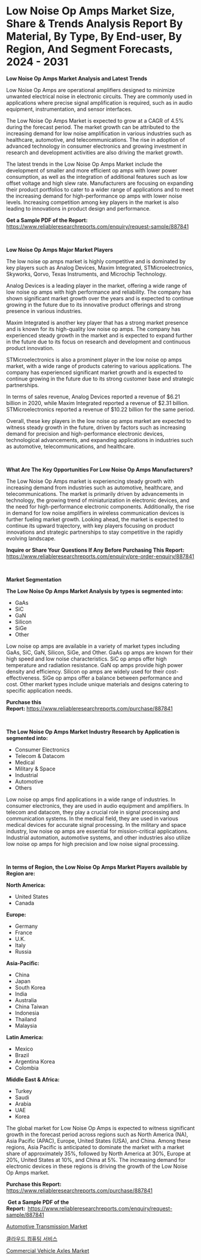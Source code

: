<p><h1>Low Noise Op Amps Market Size, Share & Trends Analysis Report By Material, By Type, By End-user, By Region, And Segment Forecasts, 2024 - 2031</h1></p><p><strong>Low Noise Op Amps Market Analysis and Latest Trends</strong></p>
<p><p>Low Noise Op Amps are operational amplifiers designed to minimize unwanted electrical noise in electronic circuits. They are commonly used in applications where precise signal amplification is required, such as in audio equipment, instrumentation, and sensor interfaces.</p><p>The Low Noise Op Amps Market is expected to grow at a CAGR of 4.5% during the forecast period. The market growth can be attributed to the increasing demand for low noise amplification in various industries such as healthcare, automotive, and telecommunications. The rise in adoption of advanced technology in consumer electronics and growing investment in research and development activities are also driving the market growth.</p><p>The latest trends in the Low Noise Op Amps Market include the development of smaller and more efficient op amps with lower power consumption, as well as the integration of additional features such as low offset voltage and high slew rate. Manufacturers are focusing on expanding their product portfolios to cater to a wider range of applications and to meet the increasing demand for high-performance op amps with lower noise levels. Increasing competition among key players in the market is also leading to innovations in product design and performance.</p></p>
<p><strong>Get a Sample PDF of the Report:&nbsp;</strong> <a href="https://www.reliableresearchreports.com/enquiry/request-sample/887841">https://www.reliableresearchreports.com/enquiry/request-sample/887841</a></p>
<p>&nbsp;</p>
<p><strong>Low Noise Op Amps Major Market Players</strong></p>
<p><p>The low noise op amps market is highly competitive and is dominated by key players such as Analog Devices, Maxim Integrated, STMicroelectronics, Skyworks, Qorvo, Texas Instruments, and Microchip Technology. </p><p>Analog Devices is a leading player in the market, offering a wide range of low noise op amps with high performance and reliability. The company has shown significant market growth over the years and is expected to continue growing in the future due to its innovative product offerings and strong presence in various industries.</p><p>Maxim Integrated is another key player that has a strong market presence and is known for its high-quality low noise op amps. The company has experienced steady growth in the market and is expected to expand further in the future due to its focus on research and development and continuous product innovation.</p><p>STMicroelectronics is also a prominent player in the low noise op amps market, with a wide range of products catering to various applications. The company has experienced significant market growth and is expected to continue growing in the future due to its strong customer base and strategic partnerships.</p><p>In terms of sales revenue, Analog Devices reported a revenue of $6.21 billion in 2020, while Maxim Integrated reported a revenue of $2.31 billion. STMicroelectronics reported a revenue of $10.22 billion for the same period.</p><p>Overall, these key players in the low noise op amps market are expected to witness steady growth in the future, driven by factors such as increasing demand for precision and high-performance electronic devices, technological advancements, and expanding applications in industries such as automotive, telecommunications, and healthcare.</p></p>
<p>&nbsp;</p>
<p><strong>What Are The Key Opportunities For Low Noise Op Amps Manufacturers?</strong></p>
<p><p>The Low Noise Op Amps market is experiencing steady growth with increasing demand from industries such as automotive, healthcare, and telecommunications. The market is primarily driven by advancements in technology, the growing trend of miniaturization in electronic devices, and the need for high-performance electronic components. Additionally, the rise in demand for low noise amplifiers in wireless communication devices is further fueling market growth. Looking ahead, the market is expected to continue its upward trajectory, with key players focusing on product innovations and strategic partnerships to stay competitive in the rapidly evolving landscape.</p></p>
<p><strong>Inquire or Share Your Questions If Any Before Purchasing This Report:</strong> <a href="https://www.reliableresearchreports.com/enquiry/pre-order-enquiry/887841">https://www.reliableresearchreports.com/enquiry/pre-order-enquiry/887841</a></p>
<p>&nbsp;</p>
<p><strong>Market Segmentation</strong></p>
<p><strong>The Low Noise Op Amps Market Analysis by types is segmented into:</strong></p>
<p><ul><li>GaAs</li><li>SiC</li><li>GaN</li><li>Silicon</li><li>SiGe</li><li>Other</li></ul></p>
<p><p>Low noise op amps are available in a variety of market types including GaAs, SiC, GaN, Silicon, SiGe, and Other. GaAs op amps are known for their high speed and low noise characteristics. SiC op amps offer high temperature and radiation resistance. GaN op amps provide high power density and efficiency. Silicon op amps are widely used for their cost-effectiveness. SiGe op amps offer a balance between performance and cost. Other market types include unique materials and designs catering to specific application needs.</p></p>
<p><strong>Purchase this Report:&nbsp;</strong><a href="https://www.reliableresearchreports.com/purchase/887841">https://www.reliableresearchreports.com/purchase/887841</a></p>
<p>&nbsp;</p>
<p><strong>The Low Noise Op Amps Market Industry Research by Application is segmented into:</strong></p>
<p><ul><li>Consumer Electronics</li><li>Telecom & Datacom</li><li>Medical</li><li>Military & Space</li><li>Industrial</li><li>Automotive</li><li>Others</li></ul></p>
<p><p>Low noise op amps find applications in a wide range of industries. In consumer electronics, they are used in audio equipment and amplifiers. In telecom and datacom, they play a crucial role in signal processing and communication systems. In the medical field, they are used in various medical devices for accurate signal processing. In the military and space industry, low noise op amps are essential for mission-critical applications. Industrial automation, automotive systems, and other industries also utilize low noise op amps for high precision and low noise signal processing.</p></p>
<p>&nbsp;</p>
<p><strong>In terms of Region, the Low Noise Op Amps Market Players available by Region are:</strong></p>
<p>
    <p> <strong> North America: </strong>
        <ul>
            <li>United States</li>
            <li>Canada</li>
        </ul>
        </p> 
    <p> <strong> Europe: </strong>
        <ul>
            <li>Germany</li>
            <li>France</li>
            <li>U.K.</li>
            <li>Italy</li>
            <li>Russia</li>
        </ul>
        </p> 
    <p> <strong> Asia-Pacific: </strong>
        <ul>
            <li>China</li>
            <li>Japan</li>
            <li>South Korea</li>
            <li>India</li>
            <li>Australia</li>
            <li>China Taiwan</li>
            <li>Indonesia</li>
            <li>Thailand</li>
            <li>Malaysia</li>
        </ul>
        </p> 
    <p> <strong> Latin America: </strong>
        <ul>
            <li>Mexico</li>
            <li>Brazil</li>
            <li>Argentina Korea</li>
            <li>Colombia</li>
        </ul>
        </p> 
    <p> <strong> Middle East & Africa: </strong>
        <ul>
            <li>Turkey</li>
            <li>Saudi</li>
            <li>Arabia</li>
            <li>UAE</li>
            <li>Korea</li>
        </ul>
    </p>
    </p>
<p><p>The global market for Low Noise Op Amps is expected to witness significant growth in the forecast period across regions such as North America (NA), Asia Pacific (APAC), Europe, United States (USA), and China. Among these regions, Asia Pacific is anticipated to dominate the market with a market share of approximately 35%, followed by North America at 30%, Europe at 20%, United States at 10%, and China at 5%. The increasing demand for electronic devices in these regions is driving the growth of the Low Noise Op Amps market.</p></p>
<p><strong>Purchase this Report: </strong><a href="https://www.reliableresearchreports.com/purchase/887841">https://www.reliableresearchreports.com/purchase/887841</a></p>
<p>&nbsp;<strong>Get a Sample PDF of the Report:&nbsp;&nbsp;</strong><a href="https://www.reliableresearchreports.com/enquiry/request-sample/887841">https://www.reliableresearchreports.com/enquiry/request-sample/887841</a></p>
<p><strong></strong></p>
<p><p><a href="https://issuu.com/reportprime-2/docs/automotive-transmission-market-size-2030.pptx">Automotive Transmission Market</a></p><p><a href="https://github.com/royErdmtyan906778/Market-Research-Report-List-1/blob/main/50776618578.md">클라우드 컴퓨팅 서비스</a></p><p><a href="https://issuu.com/reportprime-2/docs/commercial-vehicle-axles-market-size-2030.pptx">Commercial Vehicle Axles Market</a></p></p>